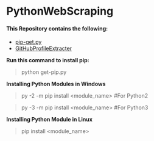 # PythonWebScraping

#### This Repository contains the following:
- [pip-get.py](https://github.com/TacticalHacker/PythonWebScraping/blob/master/get-pip.py)
- [GitHubProfileExtracter](https://github.com/TacticalHacker/PythonWebScraping/blob/master/GitHubProfileExtracter.py)

**Run this command to install pip:**

> python get-pip.py

**Installing Python Modules in Windows**

>	py -2 -m pip install <module_name> #For Python2

>	py -3 -m pip install <module_name> #For Python3

**Installing Python Module in Linux**
	
 > pip install <module_name>

